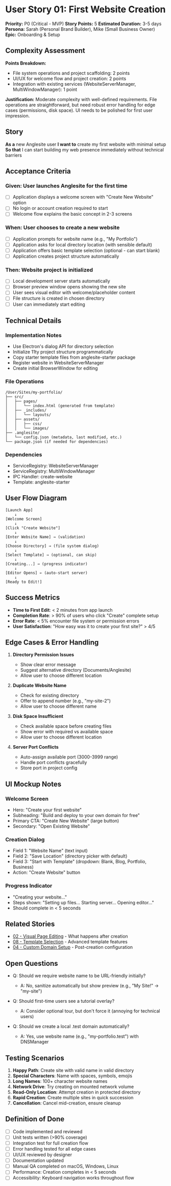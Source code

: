 # User Story 01: First Website Creation

**Priority:** P0 (Critical - MVP)
**Story Points:** 5
**Estimated Duration:** 3-5 days
**Persona:** Sarah (Personal Brand Builder), Mike (Small Business Owner)
**Epic:** Onboarding & Setup

## Complexity Assessment

**Points Breakdown:**
- File system operations and project scaffolding: 2 points
- UI/UX for welcome flow and project creation: 2 points
- Integration with existing services (WebsiteServerManager, MultiWindowManager): 1 point

**Justification:** Moderate complexity with well-defined requirements. File operations are straightforward, but need robust error handling for edge cases (permissions, disk space). UI needs to be polished for first user impression.

## Story

**As a** new Anglesite user
**I want to** create my first website with minimal setup
**So that** I can start building my web presence immediately without technical barriers

## Acceptance Criteria

### Given: User launches Anglesite for the first time

- [ ] Application displays a welcome screen with "Create New Website" option
- [ ] No login or account creation required to start
- [ ] Welcome flow explains the basic concept in 2-3 screens

### When: User chooses to create a new website

- [ ] Application prompts for website name (e.g., "My Portfolio")
- [ ] Application asks for local directory location (with sensible default)
- [ ] Application offers basic template selection (optional - can start blank)
- [ ] Application creates project structure automatically

### Then: Website project is initialized

- [ ] Local development server starts automatically
- [ ] Browser preview window opens showing the new site
- [ ] User sees visual editor with welcome/placeholder content
- [ ] File structure is created in chosen directory
- [ ] User can immediately start editing

## Technical Details

### Implementation Notes

- Use Electron's dialog API for directory selection
- Initialize 11ty project structure programmatically
- Copy starter template files from anglesite-starter package
- Register website in WebsiteServerManager
- Create initial BrowserWindow for editing

### File Operations

```
/User/Sites/my-portfolio/
├── src/
│   ├── pages/
│   │   └── index.html (generated from template)
│   ├── _includes/
│   │   └── layouts/
│   ├── assets/
│   │   ├── css/
│   │   └── images/
├── .anglesite/
│   └── config.json (metadata, last modified, etc.)
└── package.json (if needed for dependencies)
```

### Dependencies

- ServiceRegistry: WebsiteServerManager
- ServiceRegistry: MultiWindowManager
- IPC Handler: create-website
- Template: anglesite-starter

## User Flow Diagram

```
[Launch App]
    ↓
[Welcome Screen]
    ↓
[Click "Create Website"]
    ↓
[Enter Website Name] → (validation)
    ↓
[Choose Directory] → (file system dialog)
    ↓
[Select Template] → (optional, can skip)
    ↓
[Creating...] → (progress indicator)
    ↓
[Editor Opens] ← (auto-start server)
    ↓
[Ready to Edit!]
```

## Success Metrics

- **Time to First Edit**: < 2 minutes from app launch
- **Completion Rate**: > 90% of users who click "Create" complete setup
- **Error Rate**: < 5% encounter file system or permission errors
- **User Satisfaction**: "How easy was it to create your first site?" > 4/5

## Edge Cases & Error Handling

1. **Directory Permission Issues**
   - Show clear error message
   - Suggest alternative directory (Documents/Anglesite)
   - Allow user to choose different location

2. **Duplicate Website Name**
   - Check for existing directory
   - Offer to append number (e.g., "my-site-2")
   - Allow user to choose different name

3. **Disk Space Insufficient**
   - Check available space before creating files
   - Show error with required vs available space
   - Allow user to choose different location

4. **Server Port Conflicts**
   - Auto-assign available port (3000-3999 range)
   - Handle port conflicts gracefully
   - Store port in project config

## UI Mockup Notes

### Welcome Screen

- Hero: "Create your first website"
- Subheading: "Build and deploy to your own domain for free"
- Primary CTA: "Create New Website" (large button)
- Secondary: "Open Existing Website"

### Creation Dialog

- Field 1: "Website Name" (text input)
- Field 2: "Save Location" (directory picker with default)
- Field 3: "Start with Template" (dropdown: Blank, Blog, Portfolio, Business)
- Action: "Create Website" button

### Progress Indicator

- "Creating your website..."
- Steps shown: "Setting up files... Starting server... Opening editor..."
- Should complete in < 5 seconds

## Related Stories

- [02 - Visual Page Editing](02-visual-page-editing.md) - What happens after creation
- [08 - Template Selection](09-template-selection.md) - Advanced template features
- [04 - Custom Domain Setup](05-custom-domain-setup.md) - Post-creation configuration

## Open Questions

- Q: Should we require website name to be URL-friendly initially?
  - A: No, sanitize automatically but show preview (e.g., "My Site!" → "my-site")

- Q: Should first-time users see a tutorial overlay?
  - A: Consider optional tour, but don't force it (annoying for technical users)

- Q: Should we create a local .test domain automatically?
  - A: Yes, use website name (e.g., "my-portfolio.test") with DNSManager

## Testing Scenarios

1. **Happy Path**: Create site with valid name in valid directory
2. **Special Characters**: Name with spaces, symbols, emojis
3. **Long Names**: 100+ character website names
4. **Network Drive**: Try creating on mounted network volume
5. **Read-Only Location**: Attempt creation in protected directory
6. **Rapid Creation**: Create multiple sites in quick succession
7. **Cancellation**: Cancel mid-creation, ensure cleanup

## Definition of Done

- [ ] Code implemented and reviewed
- [ ] Unit tests written (>90% coverage)
- [ ] Integration test for full creation flow
- [ ] Error handling tested for all edge cases
- [ ] UI/UX reviewed by designer
- [ ] Documentation updated
- [ ] Manual QA completed on macOS, Windows, Linux
- [ ] Performance: Creation completes in < 5 seconds
- [ ] Accessibility: Keyboard navigation works throughout flow
